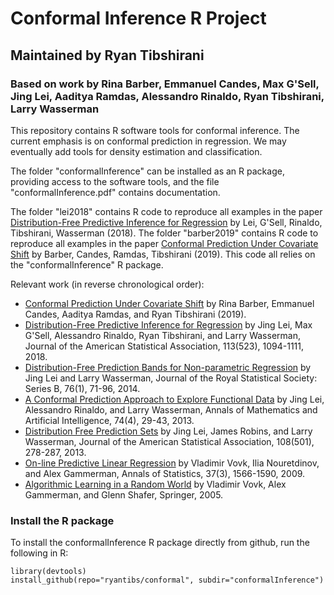 # Conformal Inference R Project
## Maintained by Ryan Tibshirani
### Based on work by Rina Barber, Emmanuel Candes, Max G'Sell, Jing Lei, Aaditya Ramdas, Alessandro Rinaldo, Ryan Tibshirani, Larry Wasserman

This repository contains R software tools for conformal inference. The current
emphasis is on conformal prediction in regression. We may eventually add tools
for density estimation and classification.

The folder "conformalInference" can be installed as an R package, providing
access to the software tools, and the file "conformalInference.pdf" contains 
documentation. 

The folder "lei2018" contains R code to reproduce all examples in the paper
[Distribution-Free Predictive Inference for Regression](http://www.stat.cmu.edu/~ryantibs/papers/conformal.pdf)
by Lei, G'Sell, Rinaldo, Tibshirani, Wasserman (2018).  The folder "barber2019"
contains R code to reproduce all examples in the paper
[Conformal Prediction Under Covariate Shift](http://www.stat.cmu.edu/~ryantibs/papers/weightcp.pdf)
by Barber, Candes, Ramdas, Tibshirani (2019).  This code all relies on the
"conformalInference" R package.

Relevant work (in reverse chronological order):

- [Conformal Prediction Under Covariate Shift](http://www.stat.cmu.edu/~ryantibs/papers/weightcp.pdf)
  by Rina Barber, Emmanuel Candes, Aaditya Ramdas, and Ryan Tibshirani (2019). 
- [Distribution-Free Predictive Inference for Regression](http://www.stat.cmu.edu/~ryantibs/papers/conformal.pdf) 
  by Jing Lei, Max G'Sell, Alessandro Rinaldo, Ryan Tibshirani, and Larry
  Wasserman, Journal of the American Statistical Association, 113(523),
  1094-1111, 2018.
- [Distribution-Free Prediction Bands for Non-parametric Regression](https://rss.onlinelibrary.wiley.com/doi/abs/10.1111/rssb.12021)
  by Jing Lei and Larry Wasserman, Journal of the Royal Statistical Society:
  Series B, 76(1), 71-96, 2014. 
- [A Conformal Prediction Approach to Explore Functional Data](https://link.springer.com/article/10.1007%2Fs10472-013-9366-6)
  by Jing Lei, Alessandro Rinaldo, and Larry Wasserman, Annals of Mathematics
  and Artificial Intelligence, 74(4), 29-43, 2013.
- [Distribution Free Prediction Sets](https://amstat.tandfonline.com/doi/abs/10.1080/01621459.2012.751873)
  by Jing Lei, James Robins, and Larry Wasserman, Journal of the American
  Statistical Association, 108(501), 278-287, 2013.
- [On-line Predictive Linear Regression](http://www.alrw.net/articles/01.pdf) by
  Vladimir Vovk, Ilia Nouretdinov, and Alex Gammerman, Annals of Statistics,
  37(3), 1566-1590, 2009. 
- [Algorithmic Learning in a Random World](http://www.alrw.net) by Vladimir
  Vovk, Alex Gammerman, and Glenn Shafer, Springer, 2005.
  
### Install the R package

To install the conformalInference R package directly from github, run the
following in R:

```{r}
library(devtools)
install_github(repo="ryantibs/conformal", subdir="conformalInference")
```
